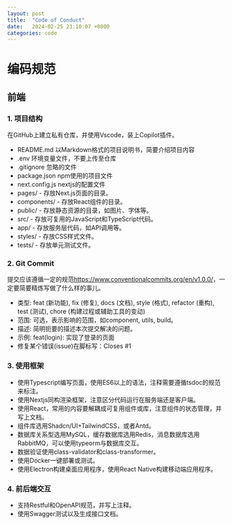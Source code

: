 ```yaml
---
layout: post
title:  "Code of Conduct"
date:   2024-02-25 23:10:07 +0800
categories: code
---
```


# 编码规范

## 前端

### 1. 项目结构

在GitHub上建立私有仓库，并使用Vscode，装上Copilot插件。

* README.md 以Markdown格式的项目说明书，简要介绍项目内容
* .env 环境变量文件，不要上传至仓库
* .gitignore 忽略的文件 
* package.json npm使用的项目文件
* next.config.js nextjs的配置文件
* pages/ - 存放Next.js页面的目录。
* components/ - 存放React组件的目录。
* public/ - 存放静态资源的目录，如图片、字体等。
* src/ - 存放可复用的JavaScript和TypeScript代码。
* app/ - 存放服务层代码，如API调用等。
* styles/ - 存放CSS样式文件。
* tests/ - 存放单元测试文件。

### 2. Git Commit

提交应该遵循一定的规范<https://www.conventionalcommits.org/en/v1.0.0/>，一定要简要精炼写做了什么样的事儿。

* 类型: feat (新功能), fix (修复), docs (文档), style (格式), refactor (重构), test (测试), chore (构建过程或辅助工具的变动)
* 范围: 可选，表示影响的范围，如component, utils, build。
* 描述: 简明扼要的描述本次提交解决的问题。
* 示例: feat(login): 实现了登录的页面
* 修复某个错误(issue)在脚标写：Closes #1

### 3. 使用框架

* 使用Typescript编写页面，使用ES6以上的语法，注释需要遵循tsdoc的规范来标注。
* 使用Nextjs同构渲染框架，注意区分代码运行在服务端还是客户端。
* 使用React，常用的内容要解耦成可复用组件或库，注意组件的状态管理，并写上文档。
* 组件库选用Shadcn/UI+TailwindCSS，或者Antd。
* 数据库关系型选用MySQL，缓存数据库选用Redis，消息数据库选用RabbitMQ，可以使用typeorm与数据库交互。
* 数据验证使用class-validator和class-transformer。
* 使用Docker一键部署或测试。
* 使用Electron构建桌面应用程序，使用React Native构建移动端应用程序。

### 4. 前后端交互

* 支持Restful和OpenAPI规范，并写上注释。
* 使用Swagger测试以及生成接口文档。

